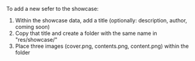 To add a new sefer to the showcase:
1. Within the showcase data, add a title (optionally: description, author, coming soon) 
2. Copy that title and create a folder with the same name in "res/showcase/"
3. Place three images (cover.png, contents.png, content.png) within the folder
